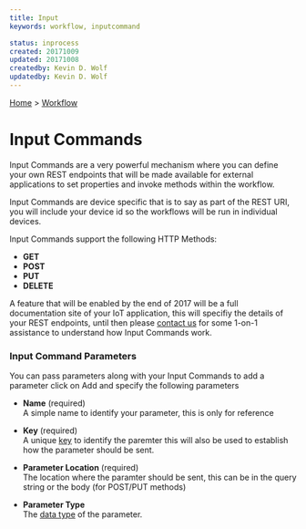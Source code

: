 ```yaml
---
title: Input
keywords: workflow, inputcommand

status: inprocess
created: 20171009
updated: 20171008
createdby: Kevin D. Wolf
updatedby: Kevin D. Wolf
---
```

[Home](../Index.md) > [Workflow](Index.md)

# Input Commands

Input Commands are a very powerful mechanism where you can define your own REST endpoints that will be made available for external applications to set properties and invoke methods within the workflow.

Input Commands are device specific that is to say as part of the REST URI, you will include your device id so the workflows will be run in individual devices.

Input Commands support the following HTTP Methods:
* **GET**
* **POST**
* **PUT**
* **DELETE** 

A feature that will be enabled by the end of 2017 will be a full documentation site of your IoT application, this will specifiy the details of your REST endpoints, until then please [contact us](https://support.nuviot.com/contactus?source=inputcommands) 
for some 1-on-1 assistance to understand how Input Commands work.

### Input Command Parameters

You can pass parameters along with your Input Commands to add a parameter click on Add and specify the following parameters

* **Name** (required)  
A simple name to identify your parameter, this is only for reference

* **Key** (required)  
A unique [key](../Topics/Keys.md)  to identify the paremter this will also be used to establish how the parameter should be sent.

* **Parameter Location** (required)  
The location where the paramter should be sent, this can be in the query string or the body (for POST/PUT methods)

* **Parameter Type**   
The [data type](../Messaging/TypeSystem/Index.md) of the parameter.